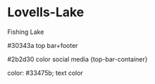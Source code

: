 # Lovells-Lake
Fishing Lake

#30343a top bar+footer

#2b2d30 color social media {top-bar-container}

color: #33475b; text color